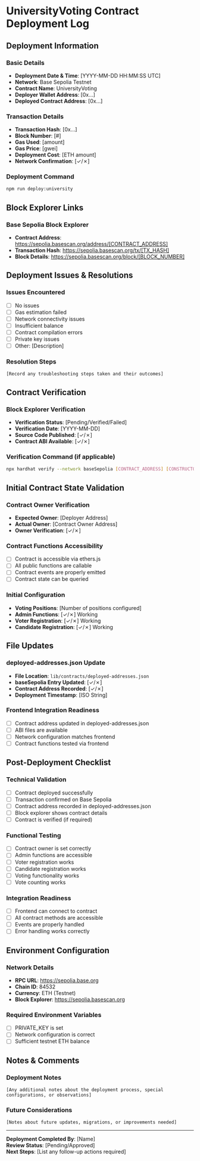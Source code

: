# UniversityVoting Contract Deployment Log

## Deployment Information

### Basic Details
- **Deployment Date & Time**: [YYYY-MM-DD HH:MM:SS UTC]
- **Network**: Base Sepolia Testnet
- **Contract Name**: UniversityVoting
- **Deployer Wallet Address**: [0x...]
- **Deployed Contract Address**: [0x...]

### Transaction Details
- **Transaction Hash**: [0x...]
- **Block Number**: [#]
- **Gas Used**: [amount]
- **Gas Price**: [gwei]
- **Deployment Cost**: [ETH amount]
- **Network Confirmation**: [✓/✗]

### Deployment Command
```bash
npm run deploy:university
```

## Block Explorer Links

### Base Sepolia Block Explorer
- **Contract Address**: https://sepolia.basescan.org/address/[CONTRACT_ADDRESS]
- **Transaction Hash**: https://sepolia.basescan.org/tx/[TX_HASH]
- **Block Details**: https://sepolia.basescan.org/block/[BLOCK_NUMBER]

## Deployment Issues & Resolutions

### Issues Encountered
- [ ] No issues
- [ ] Gas estimation failed
- [ ] Network connectivity issues
- [ ] Insufficient balance
- [ ] Contract compilation errors
- [ ] Private key issues
- [ ] Other: [Description]

### Resolution Steps
```
[Record any troubleshooting steps taken and their outcomes]
```

## Contract Verification

### Block Explorer Verification
- **Verification Status**: [Pending/Verified/Failed]
- **Verification Date**: [YYYY-MM-DD]
- **Source Code Published**: [✓/✗]
- **Contract ABI Available**: [✓/✗]

### Verification Command (if applicable)
```bash
npx hardhat verify --network baseSepolia [CONTRACT_ADDRESS] [CONSTRUCTOR_ARGS]
```

## Initial Contract State Validation

### Contract Owner Verification
- **Expected Owner**: [Deployer Address]
- **Actual Owner**: [Contract Owner Address]
- **Owner Verification**: [✓/✗]

### Contract Functions Accessibility
- [ ] Contract is accessible via ethers.js
- [ ] All public functions are callable
- [ ] Contract events are properly emitted
- [ ] Contract state can be queried

### Initial Configuration
- **Voting Positions**: [Number of positions configured]
- **Admin Functions**: [✓/✗] Working
- **Voter Registration**: [✓/✗] Working
- **Candidate Registration**: [✓/✗] Working

## File Updates

### deployed-addresses.json Update
- **File Location**: `lib/contracts/deployed-addresses.json`
- **baseSepolia Entry Updated**: [✓/✗]
- **Contract Address Recorded**: [✓/✗]
- **Deployment Timestamp**: [ISO String]

### Frontend Integration Readiness
- [ ] Contract address updated in deployed-addresses.json
- [ ] ABI files are available
- [ ] Network configuration matches frontend
- [ ] Contract functions tested via frontend

## Post-Deployment Checklist

### Technical Validation
- [ ] Contract deployed successfully
- [ ] Transaction confirmed on Base Sepolia
- [ ] Contract address recorded in deployed-addresses.json
- [ ] Block explorer shows contract details
- [ ] Contract is verified (if required)

### Functional Testing
- [ ] Contract owner is set correctly
- [ ] Admin functions are accessible
- [ ] Voter registration works
- [ ] Candidate registration works
- [ ] Voting functionality works
- [ ] Vote counting works

### Integration Readiness
- [ ] Frontend can connect to contract
- [ ] All contract methods are accessible
- [ ] Events are properly handled
- [ ] Error handling works correctly

## Environment Configuration

### Network Details
- **RPC URL**: https://sepolia.base.org
- **Chain ID**: 84532
- **Currency**: ETH (Testnet)
- **Block Explorer**: https://sepolia.basescan.org

### Required Environment Variables
- [ ] PRIVATE_KEY is set
- [ ] Network configuration is correct
- [ ] Sufficient testnet ETH balance

## Notes & Comments

### Deployment Notes
```
[Any additional notes about the deployment process, special configurations, or observations]
```

### Future Considerations
```
[Notes about future updates, migrations, or improvements needed]
```

---

**Deployment Completed By**: [Name]  
**Review Status**: [Pending/Approved]  
**Next Steps**: [List any follow-up actions required]